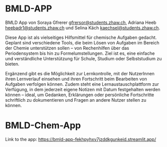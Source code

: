 # BMLD-APP
BMLD App von Soraya Gfrerer gfrersor@students.zhaw.ch, Adriana Heeb heebadr1@students.zhaw.ch und Selina Käch kaechsel@students.zhaw.ch.

Diese App ist als vielseitiges Hilfsmittel für chemische Aufgaben gedacht. Geplant sind verschiedene Tools, die beim Lösen von Aufgaben im Bereich der Chemie unterstützen sollen – von Rechenhilfen über das Periodensystem bis hin zu Formelumstellungen. Ziel ist es, eine einfache und verständliche Unterstützung für Schule, Studium oder Selbststudium zu bieten.

Ergänzend gibt es die Möglichkeit zur Lernkontrolle, mit der NutzerInnen ihren Lernverlauf einsehen und ihren Fortschritt beim Bearbeiten von Aufgaben verfolgen können. Zudem steht eine Lernaustauschplattform zur Verfügung, in dem jederzeit eigene Notizen mit Datum festgehalten werden können – ideal, um Gedanken, Erklärungen oder persönliche Fortschritte schriftlich zu dokumentieren und Fragen an andere Nutzer stellen zu können.

# BMLD-Chem-App

Link to the app: https://bmld-app-fekhpyhxv7jzddkgunkeid.streamlit.app/
